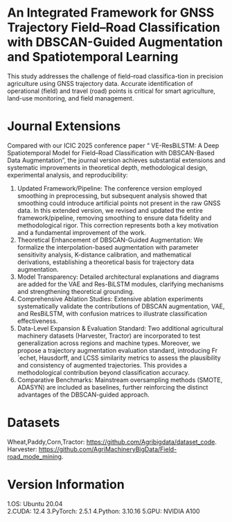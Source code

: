 # An Integrated Framework for GNSS Trajectory Field–Road Classification with DBSCAN-Guided Augmentation and Spatiotemporal Learning
This study addresses the challenge of field–road classifica-tion in precision agriculture using GNSS trajectory data. Accurate identification of operational (field) and travel (road) points is critical for smart agriculture, land-use monitoring, and field management.
#  Journal Extensions
Compared with our ICIC 2025 conference paper “ VE-ResBiLSTM: A Deep Spatiotemporal Model for Field–Road Classification with DBSCAN-Based Data Augmentation”, the journal version achieves substantial extensions and systematic improvements in theoretical depth, methodological design, experimental analysis, and reproducibility:
1. Updated Framework/Pipeline: The conference version employed smoothing in preprocessing, but subsequent analysis showed that smoothing could introduce artificial points not present in the raw GNSS data. In this extended version, we revised and updated the entire framework/pipeline, removing smoothing to ensure data fidelity and methodological rigor. This correction represents both a key motivation and a fundamental improvement of the work.
2. Theoretical Enhancement of DBSCAN-Guided Augmentation: We formalize the interpolation-based augmentation with parameter sensitivity analysis, K-distance calibration, and mathematical derivations, establishing a theoretical basis for trajectory data augmentation.
3. Model Transparency: Detailed architectural explanations and diagrams are added for the VAE and Res-BiLSTM modules, clarifying mechanisms and strengthening theoretical grounding.
4. Comprehensive Ablation Studies: Extensive ablation experiments systematically validate the contributions of DBSCAN augmentation, VAE, and ResBiLSTM, with confusion matrices to illustrate classification effectiveness.
5. Data-Level Expansion & Evaluation Standard: Two additional agricultural machinery datasets (Harvester, Tractor) are incorporated to test generalization across regions and machine types. Moreover, we propose a trajectory augmentation evaluation standard, introducing Fr´echet, Hausdorff, and LCSS similarity metrics to assess the plausibility and consistency of augmented trajectories. This provides a methodological contribution beyond classification accuracy.
6. Comparative Benchmarks: Mainstream oversampling methods (SMOTE, ADASYN) are included as baselines, further reinforcing the distinct advantages of the DBSCAN-guided approach.

# Datasets
Wheat,Paddy,Corn,Tractor: https://github.com/Agribigdata/dataset_code.
Harvester: https://github.com/AgriMachineryBigData/Field-road_mode_mining.

# Version Information
1.OS: Ubuntu 20.04                                                                                                                                                                                                  
2.CUDA: 12.4 
3.PyTorch: 2.5.1
4.Python: 3.10.16
5.GPU: NVIDIA A100

